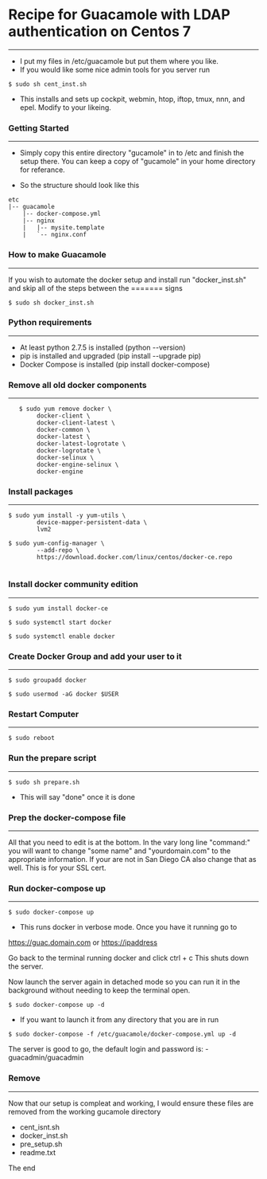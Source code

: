 # Recipe for Guacamole with LDAP authentication on Centos 7
-----------------------------------------------------------

- I put my files in /etc/guacamole but put them where you like.  
- If you would like some nice admin tools for you server run  

```
$ sudo sh cent_inst.sh
```

- This installs and sets up cockpit, webmin, htop, iftop, tmux, nnn, and epel.
  Modify to your likeing.  

### Getting Started
-------------------
- Simply copy this entire directory "gucamole" in to /etc and finish the setup
  there. You can keep a copy of "gucamole" in your home directory for referance.  

- So the structure should look like this  

```
etc
|-- guacamole
    |-- docker-compose.yml
    |-- nginx
    |   |-- mysite.template
    |   `-- nginx.conf
```

### How to make Guacamole
-------------------------
If you wish to automate the docker setup and install run "docker_inst.sh"
and skip all of the steps between the ======= signs  

```
$ sudo sh docker_inst.sh
```

### Python requirements
-----------------------
- At least python 2.7.5 is installed (python --version)  
- pip is installed and upgraded (pip install --upgrade pip)  
- Docker Compose is installed (pip install docker-compose)  

### Remove all old docker components
------------------------------------
```
   $ sudo yum remove docker \
		docker-client \
		docker-client-latest \
		docker-common \
		docker-latest \
		docker-latest-logrotate \
		docker-logrotate \
		docker-selinux \
		docker-engine-selinux \
		docker-engine
```

### Install packages
--------------------

```
$ sudo yum install -y yum-utils \
		device-mapper-persistent-data \
		lvm2
```
```
$ sudo yum-config-manager \
		--add-repo \
		https://download.docker.com/linux/centos/docker-ce.repo
		
```

### Install docker community edition
------------------------------------
```
$ sudo yum install docker-ce
```
```
$ sudo systemctl start docker
```
```
$ sudo systemctl enable docker
```

### Create Docker Group and add your user to it
-----------------------------------------------
```
$ sudo groupadd docker
```
```
$ sudo usermod -aG docker $USER
```

### Restart Computer
--------------------
```
$ sudo reboot
```

### Run the prepare script
--------------------------
```
$ sudo sh prepare.sh
```

- This will say "done" once it is done  

### Prep the docker-compose file
--------------------------------

All that you need to edit is at the bottom. In the vary long line "command:"
you will want to change "some name" and "yourdomain.com" to the appropriate
information. If your are not in San Diego CA also change that as well. This is
for your SSL cert.  

### Run docker-compose up
--------------------------
```
$ sudo docker-compose up
```

- This runs docker in verbose mode. Once you have it running go to  

 <https://guac.domain.com> or <https://ipaddress>  

Go back to the  terminal running docker and click ctrl + c
This shuts down the server.  

Now launch the server again in detached mode so you can run it in the
background without needing to keep the terminal open.  

```
$ sudo docker-compose up -d
```

- If you want to launch it from any directory that you are in run  

```
$ sudo docker-compose -f /etc/guacamole/docker-compose.yml up -d
```

The server is good to go, the default login and password is:
	- guacadmin/guacadmin  

### Remove
----------

Now that our setup is compleat and working, I would ensure these files are
removed from the working gucamole directory  

- cent_isnt.sh
- docker_inst.sh
- pre_setup.sh
- readme.txt

The end
